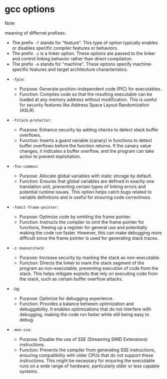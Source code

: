 # gcc options

> [!NOTE]
> meaning of differnet prefixes:
> * The prefix `-f` stands for "feature". This type of option typically enables or disables specific compiler features or behaviors.
> * The prefix `-z` is a linker option. These options are passed to the linker and control linking behavior rather than direct compilation.
> * The prefix `-m` stands for "machine". These options specify machine-specific features and target architecture characteristics.


* `-fpie`:
    * Purpose: Generate position-independent code (PIC) for executables.
    * Function: Compiles code so that the resulting executable can be loaded at any memory address without modification. This is useful for security features like Address Space Layout Randomization (ASLR).

* `-fstack-protector`:
    * Purpose: Enhance security by adding checks to detect stack buffer overflows.
    * Function: Inserts a guard variable (canary) in functions to detect buffer overflows before the function returns. If the canary value changes, it indicates a buffer overflow, and the program can take action to prevent exploitation.

* `-fno-common`:
    * Purpose: Allocate global variables with static storage by default.
    * Function: Ensures that global variables are defined in exactly one translation unit, preventing certain types of linking errors and potential runtime issues. This option helps catch bugs related to variable definitions and is useful for ensuring code correctness.

* `-fomit-frame-pointer`:
    * Purpose: Optimize code by omitting the frame pointer.
    * Function: Instructs the compiler to omit the frame pointer for functions, freeing up a register for general use and potentially making the code run faster. However, this can make debugging more difficult since the frame pointer is used for generating stack traces.

* `-z noexecstack`:
    * Purpose: Increase security by marking the stack as non-executable.
    * Function: Directs the linker to mark the stack segment of the program as non-executable, preventing execution of code from the stack. This helps mitigate exploits that rely on executing code from the stack, such as certain buffer overflow attacks.

* `-Og`:
    * Purpose: Optimize for debugging experience.
    * Function: Provides a balance between optimization and debuggability. It enables optimizations that do not interfere with debugging, making the code run faster while still being easy to debug.

* `-mno-sse`:
    * Purpose: Disable the use of SSE (Streaming SIMD Extensions) instructions.
    * Function: Prevents the compiler from generating SSE instructions, ensuring compatibility with older CPUs that do not support these instructions. This might be necessary for ensuring the executable runs on a wide range of hardware, particularly older or less capable systems.